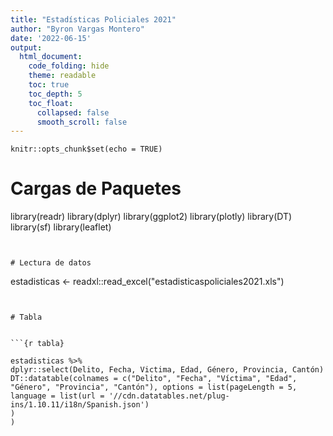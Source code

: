 ```yaml
---
title: "Estadísticas Policiales 2021"
author: "Byron Vargas Montero"
date: '2022-06-15'
output:
  html_document:
    code_folding: hide
    theme: readable
    toc: true
    toc_depth: 5
    toc_float:
      collapsed: false
      smooth_scroll: false
---
```


```{r setup, include=FALSE}
knitr::opts_chunk$set(echo = TRUE)

```
# Cargas de Paquetes
library(readr)
library(dplyr)
library(ggplot2)
library(plotly)
library(DT)
library(sf)
library(leaflet)
```


# Lectura de datos

```
estadisticas <-
  readxl::read_excel("estadisticaspoliciales2021.xls")
```


# Tabla 


```{r tabla}

estadisticas %>%
dplyr::select(Delito, Fecha, Victima, Edad, Género, Provincia, Cantón)
DT::datatable(colnames = c("Delito", "Fecha", "Víctima", "Edad", "Género", "Provincia", "Cantón"), options = list(pageLength = 5,
language = list(url = '//cdn.datatables.net/plug-ins/1.10.11/i18n/Spanish.json')
)
) 

```





 
